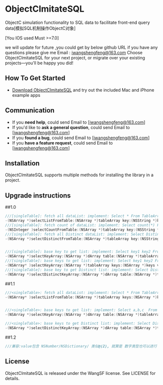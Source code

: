 # ObjectCImitateSQL
ObjectC simulation functionality to SQL data to facilitate front-end query data[模拟SQL机制操作ObjectC对象]

[You IOS used Must >=7.0]

we will update for future ,you could get by below github URL
if you have any questions please give me Email : iwangshengfeng@163.com
Choose ObjectCImitateSQL for your next project, or migrate over your existing projects—you'll be happy you did!

## How To Get Started

- [Download ObjectCImitateSQL](https://github.com/WSFeng/ObjectCImitateSQL/archive/master.zip) and try out the included Mac and iPhone example apps

## Communication

- If you **need help**, could send Email to  [iwangshengfeng@163.com]
- If you'd like to **ask a general question**, could send Email to  [iwangshengfeng@163.com]
- If you **found a bug**, could send Email to  [iwangshengfeng@163.com]
- If you **have a feature request**, could send Email to  [iwangshengfeng@163.com]

## Installation
ObjectCImitateSQL supports multiple methods for installing the library in a project.


## Upgrade instructions 

##1.0
```objective-c
///[singleTable]: fetch all dataList: implement: Select * From TableArray Where key = value
-(NSArray *)selectListFromTable:(NSArray *)tableArray key:(NSString *)key value:(NSString *)value;
///[singleTable]: fetch count of dataList: implement: Select count(*) From TableArray Where key = value
-(NSInteger )selectCountFromTable:(NSArray *)tableArray key:(NSString *)key value:(NSString *)value;
///[singleTable]: fetch all Distinct dataList: implement: Select Distinct * From TableArray Where key = value
-(NSArray *)selectDistinctFromTable:(NSArray *)tableArray key:(NSString *)key value:(NSString *)value;


///[singleTable]: base key to get list: implement: Select key1 key2 From TableArray Where key = value
-(NSArray *)selectKeyArray:(NSArray *)dArray table:(NSArray *)tableArray key:(NSString *)key value:(NSString *)value;
///[singleTable]: base keys to get list: implement: Select key1 key2 From TableArray Where key1 = value1 and key2 = value2 and ...
-(NSArray* )selectKeyArray:(NSArray *)tableArray keys:(NSArray *)keys values:(NSArray *)values;
///[singleTable]: base key to get Distinct list: implement: Select Distinct a,b,c  From TableArray Where key = value
-(NSArray *)selectDistinctKeyArray:(NSArray *)dArray table:(NSArray *)tableArray key:(NSString *)key value:(NSString *)value;
```

##1.1
```objective-c
///<singleTable>: fetch all dataList: implement: Select * From TableArray Where key1 = value1 and key2 = value2 and ...
-(NSArray* )selectListFromTable:(NSArray *)tableArray keys:(NSArray *)keys values:(NSArray *)values;


///<singleTable>: base keys to get list: implement: Select a,b,c  From TableArray Where key1 = value1 and key2 = value2
-(NSArray *)selectKeyArray:(NSArray *)dArray table:(NSArray *)tableArray keys:(NSArray *)keys values:(NSArray *)values;

///<singleTable>: base keys to get Distinct list: implement: Select Distinct a,b,c  From TableArray Where key1 = value1 and key2 = value2
-(NSArray *)selectDistinctKeyArray:(NSArray *)dArray table:(NSArray *)tableArray keys:(NSArray *)keys values:(NSArray *)values;
```

##1.2
```objective-c
///兼容:value包含 NSNumber/NSDictionary/ 类似@(2), 就算是 数字类型也可以进行 where条件的比对
```


## License

ObjectCImitateSQL is released under the WangSF license. See LICENSE for details.
